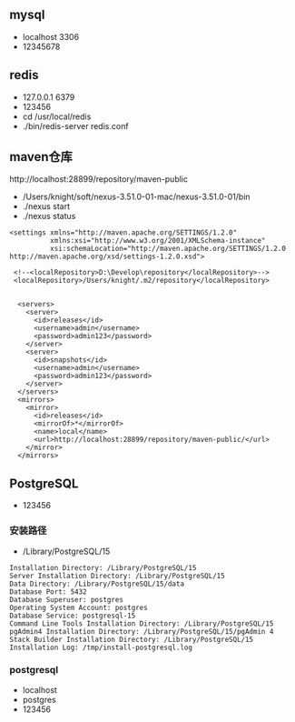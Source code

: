 
## mysql
- localhost 3306
- 12345678

## redis
- 127.0.0.1 6379
- 123456
- cd /usr/local/redis
- ./bin/redis-server redis.conf

## maven仓库
http://localhost:28899/repository/maven-public

- /Users/knight/soft/nexus-3.51.0-01-mac/nexus-3.51.0-01/bin
- ./nexus start
- ./nexus status

```
<settings xmlns="http://maven.apache.org/SETTINGS/1.2.0"
          xmlns:xsi="http://www.w3.org/2001/XMLSchema-instance"
          xsi:schemaLocation="http://maven.apache.org/SETTINGS/1.2.0 http://maven.apache.org/xsd/settings-1.2.0.xsd">

 <!--<localRepository>D:\Develop\repository</localRepository>-->
 <localRepository>/Users/knight/.m2/repository</localRepository>


  <servers>
    <server>
      <id>releases</id>
      <username>admin</username>
      <password>admin123</password>
    </server>
    <server>
      <id>snapshots</id>
      <username>admin</username>
      <password>admin123</password>
    </server>
  </servers>
  <mirrors>
    <mirror>
      <id>releases</id>
      <mirrorOf>*</mirrorOf>
      <name>local</name>
      <url>http://localhost:28899/repository/maven-public/</url>
    </mirror>
  </mirrors>
```



## PostgreSQL
- 123456

### 安装路径
- /Library/PostgreSQL/15

```
Installation Directory: /Library/PostgreSQL/15
Server Installation Directory: /Library/PostgreSQL/15
Data Directory: /Library/PostgreSQL/15/data
Database Port: 5432
Database Superuser: postgres
Operating System Account: postgres
Database Service: postgresql-15
Command Line Tools Installation Directory: /Library/PostgreSQL/15
pgAdmin4 Installation Directory: /Library/PostgreSQL/15/pgAdmin 4
Stack Builder Installation Directory: /Library/PostgreSQL/15
Installation Log: /tmp/install-postgresql.log
```

### postgresql
- localhost
- postgres
- 123456